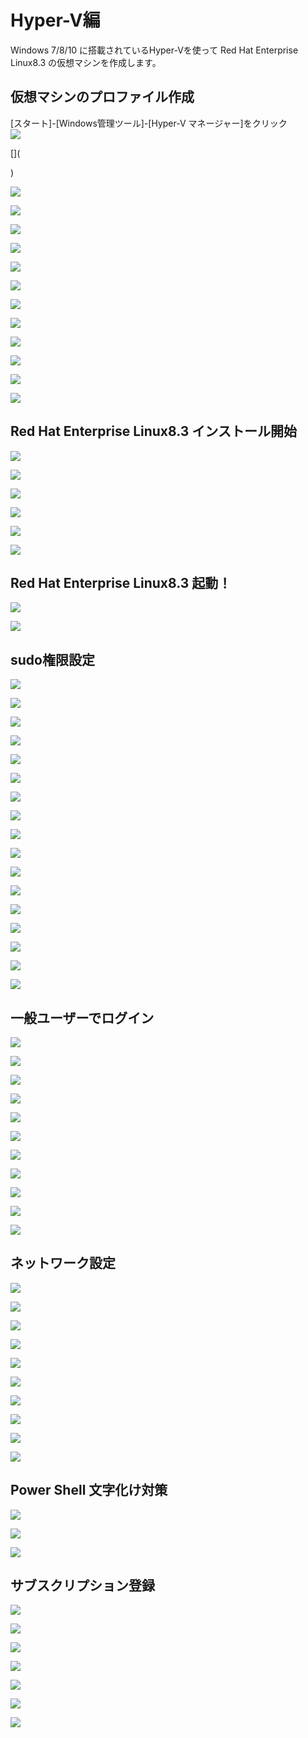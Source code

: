 # Hyper-V編

Windows 7/8/10 に搭載されているHyper-Vを使って Red Hat Enterprise Linux8.3 の仮想マシンを作成します。

## 仮想マシンのプロファイル作成
[スタート]-[Windows管理ツール]-[Hyper-V マネージャー]をクリック</br>
<kbd><img src=./images/hyper-v/000.png /></kbd>
</br>

[](
<!--
<kbd><img src=./images/hyper-v/001.png /></kbd>
-->
)


<kbd><img src=./images/hyper-v/002.png /></kbd>


<kbd><img src=./images/hyper-v/003.png /></kbd>


<kbd><img src=./images/hyper-v/004.png /></kbd>


<kbd><img src=./images/hyper-v/005.png /></kbd>


<kbd><img src=./images/hyper-v/006.png /></kbd>


<kbd><img src=./images/hyper-v/007.png /></kbd>


<kbd><img src=./images/hyper-v/008.png /></kbd>


<kbd><img src=./images/hyper-v/009.png /></kbd>


<kbd><img src=./images/hyper-v/010.png /></kbd>


<kbd><img src=./images/hyper-v/011.png /></kbd>


<kbd><img src=./images/hyper-v/012.png /></kbd>


<kbd><img src=./images/hyper-v/013.png /></kbd>


## Red Hat Enterprise Linux8.3 インストール開始
<kbd><img src=./images/hyper-v/014.png /></kbd>


<kbd><img src=./images/hyper-v/015.png /></kbd>


<kbd><img src=./images/hyper-v/016.png /></kbd>


<kbd><img src=./images/hyper-v/017.png /></kbd>


<kbd><img src=./images/hyper-v/018.png /></kbd>


<kbd><img src=./images/hyper-v/019.png /></kbd>

 ## Red Hat Enterprise Linux8.3 起動！
<kbd><img src=./images/hyper-v/020.png /></kbd>


<kbd><img src=./images/hyper-v/021.png /></kbd>


## sudo権限設定
<kbd><img src=./images/hyper-v/022.png /></kbd>


<kbd><img src=./images/hyper-v/022_1.png /></kbd>


<kbd><img src=./images/hyper-v/022_2.png /></kbd>


<kbd><img src=./images/hyper-v/022_3.png /></kbd>


<kbd><img src=./images/hyper-v/023.png /></kbd>


<kbd><img src=./images/hyper-v/024.png /></kbd>


<kbd><img src=./images/hyper-v/025.png /></kbd>


<kbd><img src=./images/hyper-v/026.png /></kbd>


<kbd><img src=./images/hyper-v/027.png /></kbd>


<kbd><img src=./images/hyper-v/028.png /></kbd>


<kbd><img src=./images/hyper-v/029.png /></kbd>


<kbd><img src=./images/hyper-v/030.png /></kbd>


<kbd><img src=./images/hyper-v/032.png /></kbd>


<kbd><img src=./images/hyper-v/033.png /></kbd>


<kbd><img src=./images/hyper-v/034.png /></kbd>


<kbd><img src=./images/hyper-v/034_1.png /></kbd>


<kbd><img src=./images/hyper-v/034_2.png /></kbd>


## 一般ユーザーでログイン
<kbd><img src=./images/hyper-v/035.png /></kbd>


<kbd><img src=./images/hyper-v/036.png /></kbd>


<kbd><img src=./images/hyper-v/037.png /></kbd>


<kbd><img src=./images/hyper-v/038.png /></kbd>


<kbd><img src=./images/hyper-v/039.png /></kbd>


<kbd><img src=./images/hyper-v/040.png /></kbd>


<kbd><img src=./images/hyper-v/041.png /></kbd>


<kbd><img src=./images/hyper-v/042.png /></kbd>


<kbd><img src=./images/hyper-v/043.png /></kbd>


<kbd><img src=./images/hyper-v/044.png /></kbd>


<kbd><img src=./images/hyper-v/045.png /></kbd>


## ネットワーク設定
<kbd><img src=./images/hyper-v/030.png /></kbd>


<kbd><img src=./images/hyper-v/046.png /></kbd>


<kbd><img src=./images/hyper-v/047.png /></kbd>


<kbd><img src=./images/hyper-v/048.png /></kbd>


<kbd><img src=./images/hyper-v/049.png /></kbd>


<kbd><img src=./images/hyper-v/050.png /></kbd>


<kbd><img src=./images/hyper-v/051.png /></kbd>


<kbd><img src=./images/hyper-v/052.png /></kbd>


<kbd><img src=./images/hyper-v/053.png /></kbd>


<kbd><img src=./images/hyper-v/054.png /></kbd>


## Power Shell 文字化け対策
<kbd><img src=./images/hyper-v/055_1.png /></kbd>


<kbd><img src=./images/hyper-v/055_2.png /></kbd>


<kbd><img src=./images/hyper-v/056.png /></kbd>


## サブスクリプション登録
<kbd><img src=./images/hyper-v/057.png /></kbd>


<kbd><img src=./images/hyper-v/058.png /></kbd>


<kbd><img src=./images/hyper-v/059.png /></kbd>


<kbd><img src=./images/hyper-v/060.png /></kbd>




<kbd><img src=./images/hyper-v/062.png /></kbd>


<kbd><img src=./images/hyper-v/063.png /></kbd>


<kbd><img src=./images/hyper-v/064.png /></kbd>

